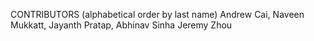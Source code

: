 CONTRIBUTORS (alphabetical order by last name)
Andrew Cai,
Naveen Mukkatt,
Jayanth Pratap,
Abhinav Sinha
Jeremy Zhou
